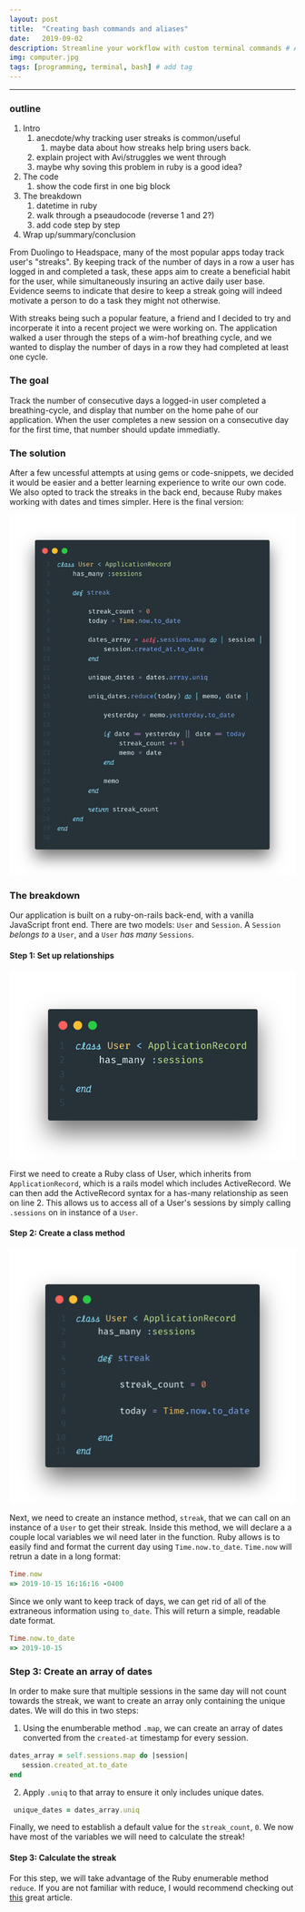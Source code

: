 ```yaml
---
layout: post
title:  "Creating bash commands and aliases"
date:   2019-09-02
description: Streamline your workflow with custom terminal commands # Add post description (optional)
img: computer.jpg
tags: [programming, terminal, bash] # add tag
---
```

---
### outline

1. Intro
   1. anecdote/why tracking user streaks is common/useful
      1. maybe data about how streaks help bring users back.
   2. explain project with Avi/struggles we went through
   3. maybe why soving this problem in ruby is a good idea?
2. The code
   1. show the code first in one big block
3. The breakdown
   1. datetime in ruby
   2. walk through a pseaudocode (reverse 1 and 2?)
   3. add code step by step
4. Wrap up/summary/conclusion

From Duolingo to Headspace, many of the most popular apps today track user's "streaks". By keeping track of the number of days in a row a user has logged in and completed a task, these apps aim to create a beneficial habit for the user, while simultaneously insuring an active daily user base. Evidence seems to indicate that desire to keep a streak going will indeed motivate a person to do a task they might not otherwise.

With streaks being such a popular feature, a friend and I decided to try and incorperate it into a recent project we were working on. The application walked a user through the steps of a wim-hof breathing cycle, and we wanted to display the number of days in a row they had completed at least one cycle.

### The goal

Track the number of consecutive days a logged-in user completed a breathing-cycle, and display that number on the home pahe of our application. When the user completes a new session on a consecutive day for the first time, that number should update immediatly.

### The solution

After a few uncessful attempts at using gems or code-snippets, we decided it would be easier and a better learning experience to write our own code. We also opted to track the streaks in the back end, because Ruby makes working with dates and times simpler. Here is the final version:

![image of final code](../_site/assets/img/full-code.png)

### The breakdown

Our application is built on a ruby-on-rails back-end, with a vanilla JavaScript front end. There are two models: `User` and `Session`. A `Session` *belongs to* a `User`, and a `User` *has many* `Sessions`.

#### Step 1: Set up relationships

![image of relationships](../_site/assets/img/relationships.png)

First we need to create a Ruby class of User, which inherits from `ApplicationRecord`, which is a rails model which includes ActiveRecord. We can then add the ActiveRecord syntax for a has-many relationship as seen on line 2. This allows us to access all of a User's sessions by simply calling `.sessions` on in instance of a `User`.

#### Step 2: Create a class method

![image of variables](../_site/assets/img/instance-method.png)

Next, we need to create an instance method, `streak`, that we can call on an instance of a `User` to get their streak. Inside this method, we will declare a a couple local variables we wil need later in the function. Ruby allows is to easily find and format the current day using `Time.now.to_date`. `Time.now` will retrun a date in a long format:
```ruby
Time.now
=> 2019-10-15 16:16:16 -0400
```
Since we only want to keep track of days, we can get rid of all of the extraneous information using `to_date`. This will return a simple, readable date format.
```ruby
Time.now.to_date
=> 2019-10-15
```

### Step 3: Create an array of dates
In order to make sure that multiple sessions in the same day will not count towards the streak, we want to create an array only containing the unique dates. We will do this in two steps:

   1. Using the enumberable method `.map`, we can create an array of dates converted from the `created-at` timestamp for every session.

```ruby
dates_array = self.sessions.map do |session|
   session.created_at.to_date
end
 ```

   2. Apply `.uniq` to that array to ensure it only includes unique dates.

```ruby
 unique_dates = dates_array.uniq
 ```

Finally, we need to establish a default value for the `streak_count`, `0`. We now have most of the variables we will need to calculate the streak!

#### Step 3: Calculate the streak

For this step, we will take advantage of the Ruby enumerable method `reduce`. If you are not familiar with reduce, I would recommend checking out [this](wwww.put-link-here.com) great article.

